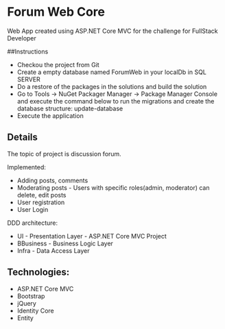 # Forum Web Core 
Web App created using ASP.NET Core MVC for the challenge for FullStack Developer

##Instructions
* Checkou the project from Git
* Create a empty database named ForumWeb in your localDb in SQL SERVER
* Do a restore of the packages in the solutions and build the solution
* Go to Tools -> NuGet Packager Manager -> Package Manager Console and execute the command below to run the migrations and create the database structure: 
update-database
* Execute the application


## Details
The topic of project is discussion forum. 

Implemented:
* Adding posts, comments
* Moderating posts - Users with specific roles(admin, moderator) can delete, edit posts
* User registration
* User Login

DDD architecture:
* UI - Presentation Layer - ASP.NET Core MVC Project
* BBusiness - Business Logic Layer
* Infra - Data Access Layer

## Technologies: 
* ASP.NET Core MVC
* Bootstrap
* jQuery
* Identity Core
* Entity
